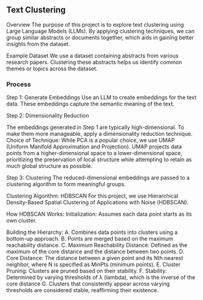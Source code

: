 ## Text Clustering

Overview
The purpose of this project is to explore text clustering using Large Language Models (LLMs). By applying clustering techniques, we can group similar abstracts or documents together, which aids in gaining better insights from the dataset.

Example Dataset
We use a dataset containing abstracts from various research papers. Clustering these abstracts helps us identify common themes or topics across the dataset.

### Process

Step 1: Generate Embeddings
Use an LLM to create embeddings for the text data. These embeddings capture the semantic meaning of the text.

Step 2: Dimensionality Reduction

The embeddings generated in Step 1 are typically high-dimensional. To make them more manageable, apply a dimensionality reduction technique.
Choice of Technique: While PCA is a popular choice, we use UMAP (Uniform Manifold Approximation and Projection). UMAP projects data points from a higher-dimensional space to a lower-dimensional space, prioritizing the preservation of local structure while attempting to retain as much global structure as possible.

Step 3: Clustering
The reduced-dimensional embeddings are passed to a clustering algorithm to form meaningful groups.

Clustering Algorithm: HDBSCAN
For this project, we use Hierarchical Density-Based Spatial Clustering of Applications with Noise (HDBSCAN).

How HDBSCAN Works:
Initialization:
Assumes each data point starts as its own cluster.

Building the Hierarchy:
A. Combines data points into clusters using a bottom-up approach.
B. Points are merged based on the maximum reachability distance.
C. Maximum Reachability Distance: Defined as the maximum of the core distance and the distance between two points.
D. Core Distance: The distance between a given point and its Nth nearest neighbor, where N is specified as MinPts (minimum points).
E. Cluster Pruning: Clusters are pruned based on their stability.
F. Stability: Determined by varying thresholds of λ (lambda), which is the inverse of the core distance
G. Clusters that consistently appear across varying thresholds are considered stable, reaffirming their existence.
